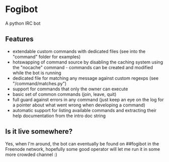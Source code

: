 Fogibot
=======
A python IRC bot

Features
--------

- extendable custom commands with dedicated files (see into the "command" 
    folder for examples)
- hotswapping of command source by disabling the caching system using the 
    "nocache" command - commands can be created and modified while the bot 
    is running
- dedicated file for matching any message against custom regexps
    (see "/command/matches.py")
- support for commands that only the owner can execute
- basic set of common commands (join, leave, quit)
- full guard against errors in any command (just keep an eye on the log for 
    a pointer about what went wrong when developing a command)
- automatic support for listing available commands and extracting their help 
    documentation from the intro doc string

Is it live somewhere?
---------------------

Yes, when I'm around, the bot can eventually be found on ##fogibot in the 
Freenode network, hopefully some good operator will let me run it in some more
crowded channel :)

